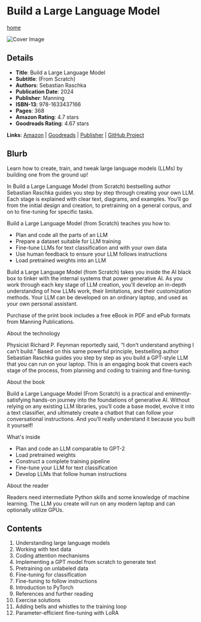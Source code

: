 # Build a Large Language Model

[home](../)

![Cover Image](build-a-large-language-model.jpeg)

## Details

* **Title**: Build a Large Language Model
* **Subtitle**: (From Scratch)
* **Authors**: Sebastian Raschka
* **Publication Date**: 2024
* **Publisher**: Manning
* **ISBN-13**: 978-1633437166
* **Pages**: 368
* **Amazon Rating**: 4.7 stars
* **Goodreads Rating**: 4.67 stars


**Links**: [Amazon](https://a.co/d/bXGGLyC) |
[Goodreads](https://www.goodreads.com/book/show/219388329-build-a-large-language-model) |
[Publisher](https://www.manning.com/books/build-a-large-language-model-from-scratch) |
[GitHub Project](https://github.com/rasbt/LLMs-from-scratch)

## Blurb

Learn how to create, train, and tweak large language models (LLMs) by building one from the ground up!

In Build a Large Language Model (from Scratch) bestselling author Sebastian Raschka guides you step by step through creating your own LLM. Each stage is explained with clear text, diagrams, and examples. You’ll go from the initial design and creation, to pretraining on a general corpus, and on to fine-tuning for specific tasks.

Build a Large Language Model (from Scratch) teaches you how to:

* Plan and code all the parts of an LLM
* Prepare a dataset suitable for LLM training
* Fine-tune LLMs for text classification and with your own data
* Use human feedback to ensure your LLM follows instructions
* Load pretrained weights into an LLM

Build a Large Language Model (from Scratch) takes you inside the AI black box to tinker with the internal systems that power generative AI. As you work through each key stage of LLM creation, you’ll develop an in-depth understanding of how LLMs work, their limitations, and their customization methods. Your LLM can be developed on an ordinary laptop, and used as your own personal assistant.

Purchase of the print book includes a free eBook in PDF and ePub formats from Manning Publications.

About the technology

Physicist Richard P. Feynman reportedly said, “I don’t understand anything I can’t build.” Based on this same powerful principle, bestselling author Sebastian Raschka guides you step by step as you build a GPT-style LLM that you can run on your laptop. This is an engaging book that covers each stage of the process, from planning and coding to training and fine-tuning.

About the book

Build a Large Language Model (From Scratch) is a practical and eminently-satisfying hands-on journey into the foundations of generative AI. Without relying on any existing LLM libraries, you’ll code a base model, evolve it into a text classifier, and ultimately create a chatbot that can follow your conversational instructions. And you’ll really understand it because you built it yourself!

What's inside

* Plan and code an LLM comparable to GPT-2
* Load pretrained weights
* Construct a complete training pipeline
* Fine-tune your LLM for text classification
* Develop LLMs that follow human instructions

About the reader

Readers need intermediate Python skills and some knowledge of machine learning. The LLM you create will run on any modern laptop and can optionally utilize GPUs.

## Contents

1. Understanding large language models
2. Working with text data
3. Coding attention mechanisms
4. Implementing a GPT model from scratch to generate text
5. Pretraining on unlabeled data
6. Fine-tuning for classification
7. Fine-tuning to follow instructions
8. Introduction to PyTorch
8. References and further reading
12. Exercise solutions
13. Adding bells and whistles to the training loop
14. Parameter-efficient fine-tuning with LoRA
